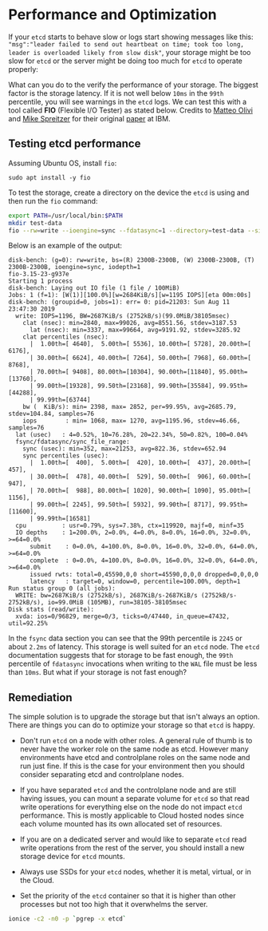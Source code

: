 # Performance and Optimization

If your `etcd` starts to behave slow or logs start showing messages like this: `"msg":"leader failed to send out heartbeat on time; took too long, leader is overloaded likely from slow disk"`, your storage might be too slow for `etcd` or the server might be doing too much for `etcd` to operate properly:

What can you do to the verify the performance of your storage. The biggest factor is the storage latency. If it is not well below `10ms` in the `99th` percentile, you will see warnings in the `etcd` logs. We can test this with a tool called **FIO** (Flexible I/O Tester) as stated below. Credits to [Matteo Olivi](https://github.com/matteoolivi) and [Mike Spreitzer](https://github.com/MikeSpreitzer) for their original [paper](https://www.ibm.com/cloud/blog/using-fio-to-tell-whether-your-storage-is-fast-enough-for-etcd) at IBM.

## Testing etcd performance
Assuming Ubuntu OS, install `fio`:

```
sudo apt install -y fio
```

To test the storage, create a directory on the device the `etcd` is using and then run the `fio` command:

```bash
export PATH=/usr/local/bin:$PATH
mkdir test-data
fio --rw=write --ioengine=sync --fdatasync=1 --directory=test-data --size=100m --bs=2300 --name=disk-bench
```

Below is an example of the output:

```
disk-bench: (g=0): rw=write, bs=(R) 2300B-2300B, (W) 2300B-2300B, (T) 2300B-2300B, ioengine=sync, iodepth=1
fio-3.15-23-g937e
Starting 1 process
disk-bench: Laying out IO file (1 file / 100MiB)
Jobs: 1 (f=1): [W(1)][100.0%][w=2684KiB/s][w=1195 IOPS][eta 00m:00s]
disk-bench: (groupid=0, jobs=1): err= 0: pid=21203: Sun Aug 11 23:47:30 2019
  write: IOPS=1196, BW=2687KiB/s (2752kB/s)(99.0MiB/38105msec)
    clat (nsec): min=2840, max=99026, avg=8551.56, stdev=3187.53
      lat (nsec): min=3337, max=99664, avg=9191.92, stdev=3285.92
    clat percentiles (nsec):
      |  1.00th=[ 4640],  5.00th=[ 5536], 10.00th=[ 5728], 20.00th=[ 6176],
      | 30.00th=[ 6624], 40.00th=[ 7264], 50.00th=[ 7968], 60.00th=[ 8768],
      | 70.00th=[ 9408], 80.00th=[10304], 90.00th=[11840], 95.00th=[13760],
      | 99.00th=[19328], 99.50th=[23168], 99.90th=[35584], 99.95th=[44288],
      | 99.99th=[63744]
    bw (  KiB/s): min= 2398, max= 2852, per=99.95%, avg=2685.79, stdev=104.84, samples=76
    iops        : min= 1068, max= 1270, avg=1195.96, stdev=46.66, samples=76
  lat (usec)   : 4=0.52%, 10=76.28%, 20=22.34%, 50=0.82%, 100=0.04%
  fsync/fdatasync/sync_file_range:
    sync (usec): min=352, max=21253, avg=822.36, stdev=652.94
    sync percentiles (usec):
      |  1.00th=[  400],  5.00th=[  420], 10.00th=[  437], 20.00th=[  457],
      | 30.00th=[  478], 40.00th=[  529], 50.00th=[  906], 60.00th=[  947],
      | 70.00th=[  988], 80.00th=[ 1020], 90.00th=[ 1090], 95.00th=[ 1156],
      | 99.00th=[ 2245], 99.50th=[ 5932], 99.90th=[ 8717], 99.95th=[11600],
      | 99.99th=[16581]
  cpu          : usr=0.79%, sys=7.38%, ctx=119920, majf=0, minf=35
  IO depths    : 1=200.0%, 2=0.0%, 4=0.0%, 8=0.0%, 16=0.0%, 32=0.0%, >=64=0.0%
      submit    : 0=0.0%, 4=100.0%, 8=0.0%, 16=0.0%, 32=0.0%, 64=0.0%, >=64=0.0%
      complete  : 0=0.0%, 4=100.0%, 8=0.0%, 16=0.0%, 32=0.0%, 64=0.0%, >=64=0.0%
      issued rwts: total=0,45590,0,0 short=45590,0,0,0 dropped=0,0,0,0
      latency   : target=0, window=0, percentile=100.00%, depth=1
Run status group 0 (all jobs):
  WRITE: bw=2687KiB/s (2752kB/s), 2687KiB/s-2687KiB/s (2752kB/s-2752kB/s), io=99.0MiB (105MB), run=38105-38105msec
Disk stats (read/write):
  xvda: ios=0/96829, merge=0/3, ticks=0/47440, in_queue=47432, util=92.25%
```

In the `fsync` data section you can see that the 99th percentile is `2245` or about `2.2ms` of latency. This storage is well suited for an `etcd` node. The `etcd` documentation suggests that for storage to be fast enough, the `99th` percentile of `fdatasync` invocations when writing to the `WAL` file must be less than `10ms`. But what if your storage is not fast enough? 

## Remediation
The simple solution is to upgrade the storage but that isn't always an option. There are things you can do to optimize your storage so that `etcd` is happy.

- Don't run `etcd` on a node with other roles. A general rule of thumb is to never have the worker role on the same node as etcd. However many environments have etcd and controlplane roles on the same node and run just fine. If this is the case for your environment then you should consider separating etcd and controlplane nodes.

- If you have separated `etcd` and the controlplane node and are still having issues, you can mount a separate volume for `etcd` so that read write operations for everything else on the node do not impact `etcd` performance. This is mostly applicable to Cloud hosted nodes since each volume mounted has its own allocated set of resources.

- If you are on a dedicated server and would like to separate `etcd` read write operations from the rest of the server, you should install a new storage device for `etcd` mounts.

- Always use SSDs for your `etcd` nodes, whether it is metal, virtual, or in the Cloud.

- Set the priority of the `etcd` container so that it is higher than other processes but not too high that it overwhelms the server.

```bash
ionice -c2 -n0 -p `pgrep -x etcd`
```
